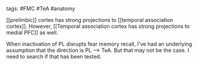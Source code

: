 tags: #FMC #TeA #anatomy

[[prelimbic]] cortex has strong projections to [[temporal association cortex]]. However, [[Temporal association cortex has strong projections to medial PFC]] as well.

When inactivation of PL disrupts fear memory recall, I've had an underlying assumption that the direction is PL --> TeA. But that may not be the case. I need to search if that has been tested.
